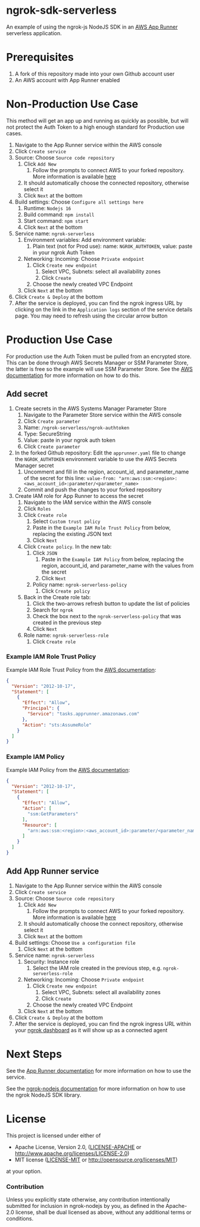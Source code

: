 # ngrok-sdk-serverless

An example of using the ngrok-js NodeJS SDK in an [AWS App Runner](https://aws.amazon.com/apprunner/) serverless application.

# Prerequisites

1. A fork of this repository made into your own Github account user
1. An AWS account with App Runner enabled

# Non-Production Use Case
This method will get an app up and running as quickly as possible, but will not protect the Auth Token to a high enough standard for Production use cases.

1. Navigate to the App Runner service within the AWS console
1. Click `Create service`
1. Source: Choose `Source code repository`
    1. Click `Add New`
        1. Follow the prompts to connect AWS to your forked repository. More information is available [here](https://docs.aws.amazon.com/apprunner/latest/dg/getting-started.html#getting-started.create)
    1. It should automatically choose the connected repository, otherwise select it
    1. Click `Next` at the bottom
1. Build settings: Choose `Configure all settings here`
    1. Runtime: `Nodejs 16`
    1. Build command: `npm install`
    1. Start command: `npm start`
    1. Click `Next` at the bottom
1. Service name: `ngrok-serverless`
    1. Environment variables: Add environment variable:
        1. Plain text (not for Prod use): name: `NGROK_AUTHTOKEN`, value: paste in your ngrok Auth Token
    1. Networking: Incoming: Choose `Private endpoint`
        1. Click `Create new endpoint`
            1. Select VPC, Subnets: select all availability zones
            1. Click `Create`
        1. Choose the newly created VPC Endpoint
    1. Click `Next` at the bottom
1. Click `Create & Deploy` at the bottom
1. After the service is deployed, you can find the ngrok ingress URL by clicking on the link in the `Application logs` section of the service details page. You may need to refresh using the circular arrow button

# Production Use Case
For production use the Auth Token must be pulled from an encrypted store. This can be done through AWS Secrets Manager or SSM Parameter Store, the latter is free so the example will use SSM Parameter Store. See the [AWS documentation](https://docs.aws.amazon.com/apprunner/latest/dg/env-variable.html#env-variable.sensitivedata) for more information on how to do this.

## Add secret
1. Create secrets in the AWS Systems Manager Parameter Store
    1. Navigate to the Parameter Store service within the AWS console
    1. Click `Create parameter`
    1. Name: `/ngrok-serverless/ngrok-authtoken`
    1. Type: SecureString
    1. Value: paste in your ngrok auth token
    1. Click `Create parameter`
1. In the forked Github repository: Edit the `apprunner.yaml` file to change the `NGROK_AUTHTOKEN` environment variable to use the AWS Secrets Manager secret
    1. Uncomment and fill in the region, account_id, and parameter_name of the secret for this line: `value-from: "arn:aws:ssm:<region>:<aws_account_id>:parameter/<parameter_name>`
    1. Commit and push the changes to your forked repository
1. Create IAM role for App Runner to access the secret
    1. Navigate to the IAM service within the AWS console
    1. Click `Roles`
    1. Click `Create role`
        1. Select `Custom trust policy`
        1. Paste in the `Example IAM Role Trust Policy` from below, replacing the existing JSON text
        1. Click `Next`
    1. Click `Create policy`. In the new tab:
        1. Click `JSON`
            1. Paste in the `Example IAM Policy` from below, replacing the region, account_id, and parameter_name with the values from the secret
            1. Click `Next`
        1. Policy name: `ngrok-serverless-policy`
            1. Click `Create policy`
    1. Back in the Create role tab:
        1. Click the two-arrows refresh button to update the list of policies
        1. Search for `ngrok`
        1. Check the box next to the `ngrok-serverless-policy` that was created in the previous step
        1. Click `Next`
    1. Role name: `ngrok-serverless-role`
        1. Click `Create role`

### Example IAM Role Trust Policy
Example IAM Role Trust Policy from the [AWS documentation](https://docs.aws.amazon.com/apprunner/latest/dg/security_iam_service-with-iam.html#security_iam_service-with-iam-roles):
```json
{
  "Version": "2012-10-17",
  "Statement": [
    {
      "Effect": "Allow",
      "Principal": {
        "Service": "tasks.apprunner.amazonaws.com"
      },
      "Action": "sts:AssumeRole"
    }
  ]
}
```

### Example IAM Policy
Example IAM Policy from the [AWS documentation](https://docs.aws.amazon.com/apprunner/latest/dg/env-variable.html#env-variable.sensitivedata.permissions):
```json
{
  "Version": "2012-10-17",
  "Statement": [
    {
      "Effect": "Allow",
      "Action": [
        "ssm:GetParameters"
      ],
      "Resource": [
        "arn:aws:ssm:<region>:<aws_account_id>:parameter/<parameter_name>"
      ]
    }
  ]
}
```

## Add App Runner service
1. Navigate to the App Runner service within the AWS console
1. Click `Create service`
1. Source: Choose `Source code repository`
    1. Click `Add New`
        1. Follow the prompts to connect AWS to your forked repository. More information is available [here](https://docs.aws.amazon.com/apprunner/latest/dg/getting-started.html#getting-started.create)
    1. It should automatically choose the connect repository, otherwise select it
    1. Click `Next` at the bottom
1. Build settings: Choose `Use a configuration file`
    1. Click `Next` at the bottom
1. Service name: `ngrok-serverless`
    1. Security: Instance role
        1. Select the IAM role created in the previous step, e.g. `ngrok-serverless-role`
    1. Networking: Incoming: Choose `Private endpoint`
        1. Click `Create new endpoint`
            1. Select VPC, Subnets: select all availability zones
            1. Click `Create`
        1. Choose the newly created VPC Endpoint
    1. Click `Next` at the bottom
1. Click `Create & Deploy` at the bottom
1. After the service is deployed, you can find the ngrok ingress URL within your [ngrok dashboard](https://dashboard.ngrok.com) as it will show up as a connected agent

# Next Steps

See the [App Runner documentation](https://docs.aws.amazon.com/apprunner/latest/dg/) for more information on how to use the service.

See the [ngrok-nodejs documentation](https://github.com/ngrok/ngrok-nodejs) for more information on how to use the ngrok NodeJS SDK library.

# License

This project is licensed under either of

 * Apache License, Version 2.0, ([LICENSE-APACHE](LICENSE-APACHE) or
   http://www.apache.org/licenses/LICENSE-2.0)
 * MIT license ([LICENSE-MIT](LICENSE-MIT) or
   http://opensource.org/licenses/MIT)

at your option.

### Contribution

Unless you explicitly state otherwise, any contribution intentionally submitted
for inclusion in ngrok-nodejs by you, as defined in the Apache-2.0 license, shall be
dual licensed as above, without any additional terms or conditions.